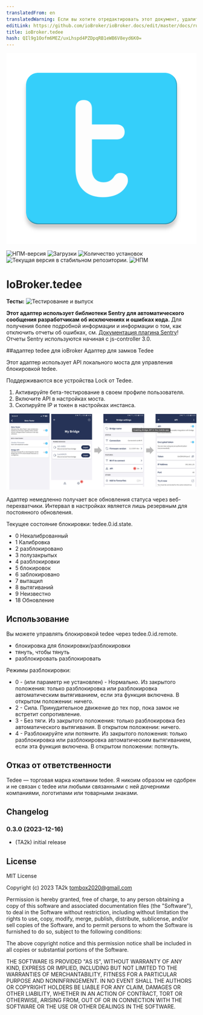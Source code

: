 ```yaml
---
translatedFrom: en
translatedWarning: Если вы хотите отредактировать этот документ, удалите поле «translationFrom», в противном случае этот документ будет снова автоматически переведен
editLink: https://github.com/ioBroker/ioBroker.docs/edit/master/docs/ru/adapterref/iobroker.tedee/README.md
title: ioBroker.tedee
hash: QIl9g1Oofm6MEZ/uxLhspd4PZDpqRB1eWB6V8eyd6K0=
---
```

![Логотип](../../../en/adapterref/iobroker.tedee/admin/tedee.png)

![НПМ-версия](https://img.shields.io/npm/v/iobroker.tedee.svg)
![Загрузки](https://img.shields.io/npm/dm/iobroker.tedee.svg)
![Количество установок](https://iobroker.live/badges/tedee-installed.svg)
![Текущая версия в стабильном репозитории.](https://iobroker.live/badges/tedee-stable.svg)
![НПМ](https://nodei.co/npm/iobroker.tedee.png?downloads=true)

# IoBroker.tedee
**Тесты:** ![Тестирование и выпуск](https://github.com/TA2k/ioBroker.tedee/workflows/Test%20and%20Release/badge.svg)

**Этот адаптер использует библиотеки Sentry для автоматического сообщения разработчикам об исключениях и ошибках кода.** Для получения более подробной информации и информации о том, как отключить отчеты об ошибках, см. [Документация плагина Sentry](https://github.com/ioBroker/plugin-sentry#plugin-sentry)! Отчеты Sentry используются начиная с js-controller 3.0.

##адаптер tedee для ioBroker
Адаптер для замков Tedee

Этот адаптер использует API локального моста для управления блокировкой tedee.

Поддерживаются все устройства Lock от Tedee.

1. Активируйте бета-тестирование в своем профиле пользователя.
2. Включите API в настройках моста.
3. Скопируйте IP и токен в настройках инстанса.

![Логотип](../../../en/adapterref/iobroker.tedee/admin/tedee_api.png)

Адаптер немедленно получает все обновления статуса через веб-перехватчики. Интервал в настройках является лишь резервным для постоянного обновления.

Текущее состояние блокировки: tedee.0.id.state.

- 0 Некалиброванный
- 1 Калибровка
- 2 разблокировано
- 3 полузакрытых
- 4 разблокировки
- 5 блокировок
- 6 заблокировано
- 7 вытащил
- 8 вытягиваний
- 9 Неизвестно
- 18 Обновление

## Использование
Вы можете управлять блокировкой tedee через tedee.0.id.remote.

- блокировка для блокировки/разблокировки
- тянуть, чтобы тянуть
- разблокировать разблокировать

Режимы разблокировки:

- 0 - (или параметр не установлен) - Нормально. Из закрытого положения: только разблокировка или разблокировка автоматическим вытягиванием, если эта функция включена. В открытом положении: ничего.
- 2 - Сила. Принудительное движение до тех пор, пока замок не встретит сопротивление.
- 3 - Без тяги. Из закрытого положения: только разблокировка без автоматического вытягивания. В открытом положении: ничего.
- 4 - Разблокируйте или потяните. Из закрытого положения: только разблокировка или разблокировка автоматическим вытягиванием, если эта функция включена. В открытом положении: потянуть.

## Отказ от ответственности
Tedee — торговая марка компании tedee. Я никоим образом не одобрен и не связан с tedee или любыми связанными с ней дочерними компаниями, логотипами или товарными знаками.

## Changelog

<!--
    Placeholder for the next version (at the beginning of the line):
    ### **WORK IN PROGRESS**
-->

### 0.3.0 (2023-12-16)

- (TA2k) initial release

## License

MIT License

Copyright (c) 2023 TA2k <tombox2020@gmail.com>

Permission is hereby granted, free of charge, to any person obtaining a copy
of this software and associated documentation files (the "Software"), to deal
in the Software without restriction, including without limitation the rights
to use, copy, modify, merge, publish, distribute, sublicense, and/or sell
copies of the Software, and to permit persons to whom the Software is
furnished to do so, subject to the following conditions:

The above copyright notice and this permission notice shall be included in all
copies or substantial portions of the Software.

THE SOFTWARE IS PROVIDED "AS IS", WITHOUT WARRANTY OF ANY KIND, EXPRESS OR
IMPLIED, INCLUDING BUT NOT LIMITED TO THE WARRANTIES OF MERCHANTABILITY,
FITNESS FOR A PARTICULAR PURPOSE AND NONINFRINGEMENT. IN NO EVENT SHALL THE
AUTHORS OR COPYRIGHT HOLDERS BE LIABLE FOR ANY CLAIM, DAMAGES OR OTHER
LIABILITY, WHETHER IN AN ACTION OF CONTRACT, TORT OR OTHERWISE, ARISING FROM,
OUT OF OR IN CONNECTION WITH THE SOFTWARE OR THE USE OR OTHER DEALINGS IN THE
SOFTWARE.